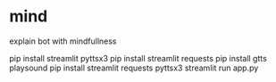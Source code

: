 # mind
explain bot with mindfullness

pip install streamlit pyttsx3
pip install streamlit requests
pip install gtts playsound
pip install streamlit requests pyttsx3
streamlit run app.py  
